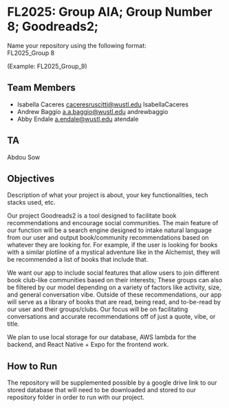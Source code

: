 # FL2025: Group AIA; Group Number 8; Goodreads2;

Name your repository using the following format:  
FL2025_Group 8

(Example: FL2025_Group_9)

## Team Members
- Isabella Caceres caceresruscitti@wustl.edu IsabellaCaceres
- Andrew Baggio a.a.baggio@wustl.edu andrewbaggio
- Abby Endale a.endale@wustl.edu atendale

## TA
Abdou Sow

## Objectives
Description of what your project is about, your key functionalities, tech stacks used, etc. 

Our project Goodreads2 is a tool designed to facilitate book recommendations and encourage social communities. The main feature of our function will be a search engine designed to intake natural language from our user and output book/community recommendations based on whatever they are looking for. For example, if the user is looking for books with a similar plotline of a mystical adventure like in the Alchemist, they will be recommended a list of books that include that. 

We want our app to include social features that allow users to join different book club-like communities based on their interests; These groups can also be filtered by our model depending on a variety of factors like activity, size, and general conversation vibe. Outside of these recommendations, our app will serve as a library of books that are read, being read, and to-be-read by our user and their groups/clubs. Our focus will be on facilitating conversations and accurate recommendations off of just a quote, vibe, or title.

We plan to use local storage for our database, AWS lambda for the backend, and React Native + Expo for the frontend work.



## How to Run
The repository will be supplemented possible by a google drive link to our stored database that will need to be downloaded and stored to our repository folder in order to run with our project.